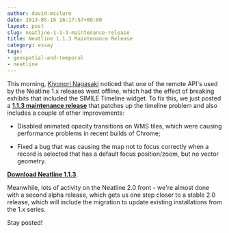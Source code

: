 ```yaml
---
author: david-mcclure
date: 2013-05-16 16:17:57+00:00
layout: post
slug: neatline-1-1-3-maintenance-release
title: Neatline 1.1.3 Maintenance Release
category: essay
tags:
- geospatial-and-temporal
- neatline
---
```


This morning, [Kiyonori Nagasaki](https://twitter.com/knagasaki) noticed that one of the remote API's used by the Neatline 1.x releases went offline, which had the effect of breaking exhibits that included the SIMILE Timeline widget. To fix this, we just posted a [**1.1.3 maintenance release**](http://omeka.org/add-ons/plugins/neatline/) that patches up the timeline problem and also includes a couple of other improvements:





  * Disabled animated opacity transitions on WMS tiles, which were causing performance problems in recent builds of Chrome;



  * Fixed a bug that was causing the map not to focus correctly when a record is selected that has a default focus position/zoom, but no vector geometry.




[**Download Neatline 1.1.3**](http://omeka.org/add-ons/plugins/neatline/).

Meanwhile, lots of activity on the Neatline 2.0 front - we're almost done with a second alpha release, which gets us one step closer to a stable 2.0 release, which will include the migration to update existing installations from the 1.x series.

Stay posted!
